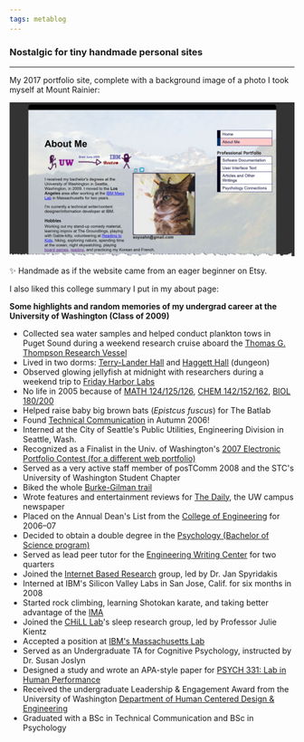 ```yaml
---
tags: metablog
---
```


### Nostalgic for tiny handmade personal sites
---

My 2017 portfolio site, complete with a background image of a photo I took myself at Mount Rainier: 

![There's a crudely scrawled diagram at the top with stick figures depicting the author's journey from college to their first job at IBM. There's also a picture of an indignant cat. The page itself has a background image--a 10% opacity image of the author's own photo of the top of Mount Rainier.](/img/posts/2025/oldportfolio.png)

✨ Handmade as if the website came from an eager beginner on Etsy.

I also liked this college summary I put in my about page: 

**Some highlights and random memories of my undergrad career at the University of Washington (Class of 2009)**

- Collected sea water samples and helped conduct plankton tows in Puget Sound during a weekend research cruise aboard the [Thomas G. Thompson Research Vessel](http://oceanexplorer.noaa.gov/technology/vessels/thompson/thompson.html)
- Lived in two dorms: [Terry-Lander Hall](http://www.hfs.washington.edu/housing/Default.aspx?id=268) and [Haggett Hall](http://www.hfs.washington.edu/housing/Default.aspx?id=262) (dungeon)
- Observed glowing jellyfish at midnight with researchers during a weekend trip to [Friday Harbor Labs](http://depts.washington.edu/fhl/)
- No life in 2005 because of [MATH 124/125/126](http://www.washington.edu/students/crscat/math.html#math124), [CHEM 142/152/162](http://www.washington.edu/students/crscat/chem.html#chem142), [BIOL 180/200](http://www.washington.edu/students/crscat/biology.html#biol180)
- Helped raise baby big brown bats (*Epistcus fuscus*) for The Batlab
- Found [Technical Communication](http://www.hcde.washington.edu/) in Autumn 2006!
- Interned at the City of Seattle's Public Utilities, Engineering Division in Seattle, Wash.
- Recognized as a Finalist in the Univ. of Washington's [2007 Electronic Portfolio Contest (for a different web portfolio)](http://www.washington.edu/lst/research_development/research_projects/portfolio_contest)
- Served as a very active staff member of posTComm 2008 and the STC's University of Washington Student Chapter
- Biked the whole [Burke-Gilman trail](http://www.seattle.gov/transportation/burkegilmantrailmaps.htm)
- Wrote features and entertainment reviews for [The Daily](http://dailyuw.com/), the UW campus newspaper
- Placed on the Annual Dean's List from the [College of Engineering](http://www.engr.washington.edu/) for 2006–07
- Decided to obtain a double degree in the [Psychology (Bachelor of Science program)](http://web.psych.washington.edu/psych.php#p=47)
- Served as lead peer tutor for the [Engineering Writing Center](http://www.hcde.washington.edu/ewc/) for two quarters
- Joined the [Internet Based Research](http://depts.washington.edu/intres/drupal/) group, led by Dr. Jan Spyridakis
- Interned at IBM's Silicon Valley Labs in San Jose, Calif. for six months in 2008
- Started rock climbing, learning Shotokan karate, and taking better advantage of the [IMA](http://depts.washington.edu/ima/)
- Joined the [CHiLL Lab](http://depts.washington.edu/chilllab/)'s sleep research group, led by Professor Julie Kientz
- Accepted a position at [IBM's Massachusetts Lab](http://www.ibm.com/press/us/en/pressrelease/22153.wss)
- Served as an Undergraduate TA for Cognitive Psychology, instructed by Dr. Susan Joslyn
- Designed a study and wrote an APA-style paper for [PSYCH 331: Lab in Human Performance](http://web.psych.washington.edu/psych.php#p=76)
- Received the undergraduate Leadership & Engagement Award from the University of Washington [Department of Human Centered Design & Engineering](http://www.hcde.washington.edu/)
- Graduated with a BSc in Technical Communication and BSc in Psychology
